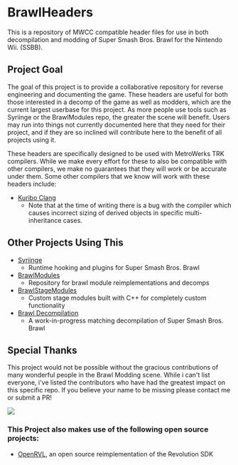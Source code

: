 # BrawlHeaders
This is a repository of MWCC compatible header files for use in both decompilation and modding of Super Smash Bros. Brawl for the Nintendo Wii. (SSBB). 

## Project Goal
The goal of this project is to provide a collaborative repository for reverse engineering and documenting the game. These headers are useful for both those interested in a decomp of the game as well as modders, which are the current largest userbase for this project. As more people use tools such as Syriinge or the BrawlModules repo, the greater the scene will benefit. Users may run into things not currently documented here that they need for their project, and if they are so inclined will contribute here to the benefit of all projects using it.

These headers are specifically designed to be used with MetroWerks TRK compilers. While we make every effort for these to also be compatible with other compilers, we make no guarantees that they will work or be accurate under them. Some other compilers that we know will work with these headers include:
 - [Kuribo Clang](https://github.com/DotKuribo/llvm-project)
   - Note that at the time of writing there is a bug with the compiler which causes incorrect sizing of derived objects in specific multi-inheritance cases.

## Other Projects Using This
 - [Syriinge](https://github.com/Sammi-Husky/Syriinge)
   - Runtime hooking and plugins for Super Smash Bros. Brawl
 - [BrawlModules](https://github.com/Sammi-Husky/BrawlModules)
   - Repository for brawl module reimplementations and decomps
 - [BrawlStageModules](https://github.com/ilazoja/BrawlStageModule)
   - Custom stage modules built with C++ for completely custom functionality
 - [Brawl Decompilation](https://github.com/doldecomp/brawl)
   - A work-in-progress matching decompilation of Super Smash Bros. Brawl

## Special Thanks
This project would not be possible without the gracious contributions of many wonderful people in the Brawl Modding scene. While i can't list everyone, i've listed the contributors who have had the greatest impact on this specific repo. If you believe your name to be missing please contact me or submit a PR!

<a href = "https://github.com/Sammi-Husky/BrawlHeaders/graphs/contributors">
  <img src = "https://contrib.rocks/image?repo=Sammi-Husky/BrawlHeaders"/>
</a>

### This Project also makes use of the following open source projects:
 - [OpenRVL](https://github.com/Sammi-Husky/open_rvl), an open source reimplementation of the Revolution SDK
